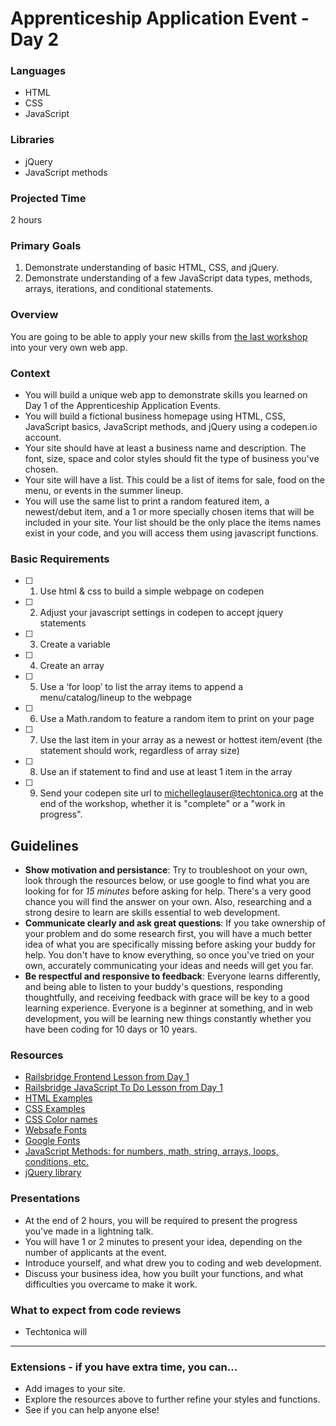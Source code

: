 # Apprenticeship Application Event - Day 2

### Languages
- HTML
- CSS
- JavaScript

### Libraries
- jQuery
- JavaScript methods

### Projected Time
2 hours

### Primary Goals
1. Demonstrate understanding of basic HTML, CSS, and jQuery.
1. Demonstrate understanding of a few JavaScript data types, methods, arrays, iterations, and conditional statements.

### Overview
You are going to be able to apply your new skills from [the last workshop](day-1.md) into your very own web app.

### Context
- You will build a unique web app to demonstrate skills you learned on Day 1 of the Apprenticeship Application Events.
- You will build a fictional business homepage using HTML, CSS, JavaScript basics, JavaScript methods, and jQuery using a codepen.io account.
- Your site should have at least a business name and description. The font, size, space and color styles should fit the type of business you've chosen.
- Your site will have a list.  This could be a list of items for sale, food on the menu, or events in the summer lineup.
- You will use the same list to print a random featured item, a newest/debut item, and a 1 or more specially chosen items that will be included in your site. Your list should be the only place the items names exist in your code, and you will access them using javascript functions.

### Basic Requirements
- [ ] 1. Use html & css to build a simple webpage on codepen
- [ ] 2. Adjust your javascript settings in codepen to accept jquery statements
- [ ] 3. Create a variable
- [ ] 4. Create an array
- [ ] 5. Use a ‘for loop’ to list the array items to append a menu/catalog/lineup to the webpage
- [ ] 6. Use a Math.random to feature a random item to print on your page
- [ ] 7. Use the last item in your array as a newest or hottest item/event (the statement should work, regardless of array size)
- [ ] 8. Use an if statement to find and use at least 1 item in the array
- [ ] 9. Send your codepen site url to michelleglauser@techtonica.org at the end of the workshop, whether it is "complete" or a "work in progress".

## Guidelines
- **Show motivation and persistance**: Try to troubleshoot on your own, look through the resources below, or use google to find what you are looking for for *15 minutes* before asking for help. There's a very good chance you will find the answer on your own.  Also, researching and a strong desire to learn are skills essential to web development.
- **Communicate clearly and ask great questions**: If you take ownership of your problem and do some research first, you will have a much better idea of what you are specifically missing before asking your buddy for help. You don't have to know everything, so once you've tried on your own, accurately communicating your ideas and needs will get you far.
- **Be respectful and responsive to feedback**: Everyone learns differently, and being able to listen to your buddy's questions, responding thoughtfully, and receiving feedback with grace will be key to a good learning experience.  Everyone is a beginner at something, and in web development, you will be learning new things constantly whether you have been coding for 10 days or 10 years.

### Resources
- [Railsbridge Frontend Lesson from Day 1](http://docs.railsbridge.org/frontend/)
- [Railsbridge JavaScript To Do Lesson from Day 1](http://docs.railsbridge.org/javascript-to-do-list/)
- [HTML Examples](https://www.w3schools.com/html/)
- [CSS Examples](https://www.w3schools.com/css/default.asp)
- [CSS Color names](https://developer.mozilla.org/en-US/docs/Web/CSS/CSS_Colors/Color_picker_tool)
- [Websafe Fonts](https://www.w3schools.com/cssref/css_websafe_fonts.asp)
- [Google Fonts](https://fonts.google.com/)
- [JavaScript Methods: for numbers, math, string, arrays, loops, conditions, etc.](https://www.w3schools.com/js/default.asp)
- [jQuery library](https://api.jquery.com/)

### Presentations

- At the end of 2 hours, you will be required to present the progress you've made in a lightning talk.
- You will have 1 or 2 minutes to present your idea, depending on the number of applicants at the event. 
- Introduce yourself, and what drew you to coding and web development.
- Discuss your business idea, how you built your functions, and what difficulties you overcame to make it work.

### What to expect from code reviews
- Techtonica will 

-----

### Extensions - if you have extra time, you can...
- Add images to your site.
- Explore the resources above to further refine your styles and functions.
- See if you can help anyone else!
